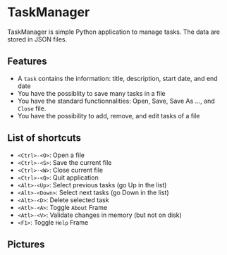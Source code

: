 # TaskManager

TaskManager is simple Python application to manage tasks.
The data are stored in JSON files.

## Features

 - A `task` contains the information: title, description, start date, and end date
 - You have the possiblity to save many tasks in a file
 - You have the standard functionnalities: Open, Save, Save As ..., and `Close` file.
 - You have the possibility to add, remove, and edit tasks of a file
    
    
## List of shortcuts

 - `<Ctrl>-<O>`: Open a file
 - `<Ctrl>-<S>`: Save the current file
 - `<Ctrl>-<W>`: Close current file
 - `<Ctrl>-<Q>`: Quit application
 - `<Alt>-<Up>`: Select previous tasks (go Up in the list)
 - `<Alt>-<Down>`: Select next tasks (go Down in the list)
 - `<Alt>-<D>`: Delete selected task
 - `<Atl>-<A>`: Toggle `About` Frame
 - `<Atl>-<V>`: Validate changes in memory (but not on disk)
 - `<F1>`:  Toggle `Help` Frame
    
## Pictures

